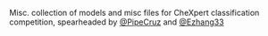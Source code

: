 Misc. collection of models and misc files for CheXpert classification competition, spearheaded by [@PipeCruz](https://www.github.com/PipeCruz) and [@Ezhang33](https://www.github.com/Ezhang33)

